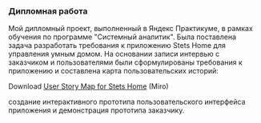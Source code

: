 ### Дипломная работа

Мой дипломный проект, выполненный в Яндекс Практикуме, в рамках обучения по программе "Системный аналитик". Была поставлена задача разработать требования к приложению Stets Home для управления умным домом. На основании записи интервью с заказчиком и пользователями были сформулированы требования к приложению и составлена карта пользовательских историй:

Download <a href="https://miro.com/app/board/uXjVML_20M4=/" target="_blank">User Story Map for Stets Home</a> (Miro)

создание интерактивного прототипа пользовательского интерфейса приложения и демонстрация прототипа заказчику.
